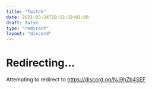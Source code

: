 ```yaml
---
title: "Twitch"
date: 2021-03-24T19:53:32+01:00
draft: false
type: "redirect"
layout: "discord"
---
```



# Redirecting...
Attempting to redirect to https://discord.gg/NJ9hZb4SEF

